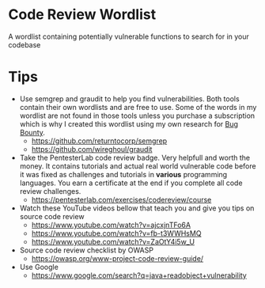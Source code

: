 # Code Review Wordlist
A wordlist containing potentially vulnerable functions to search for in your codebase

# Tips
- Use semgrep and graudit to help you find vulnerabilities. Both tools contain their own wordlists and are free to use. Some of the words in my wordlist are not found in those tools unless you purchase a subscription which is why I created this wordlist using my own research for [Bug Bounty](https://en.wikipedia.org/wiki/Bug_bounty_program).
  - https://github.com/returntocorp/semgrep
  - https://github.com/wireghoul/graudit
- Take the PentesterLab code review badge. Very helpfull and worth the money. It contains tutorials and actual real world vulnerable code before it was fixed as challenges and tutorials in **various** programming languages. You earn a certificate at the end if you complete all code review challenges.
  - https://pentesterlab.com/exercises/codereview/course 
- Watch these YouTube videos bellow that teach you and give you tips on source code review
  - https://www.youtube.com/watch?v=ajcxjnTFo6A
  - https://www.youtube.com/watch?v=fb-t3WWHsMQ
  - https://www.youtube.com/watch?v=ZaOtY4i5w_U
- Source code review checklist by OWASP
  - https://owasp.org/www-project-code-review-guide/
- Use Google
  - https://www.google.com/search?q=java+readobject+vulnerability
